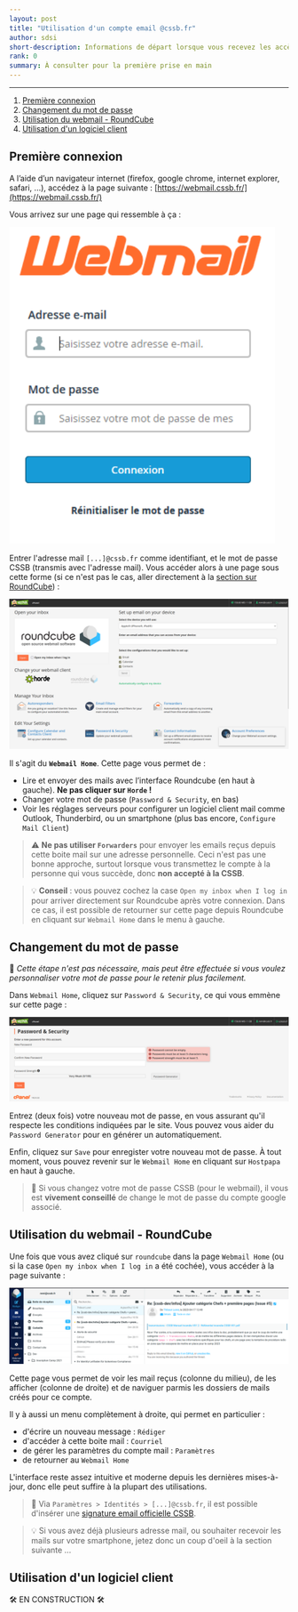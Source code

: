 ```yaml
---
layout: post
title: "Utilisation d'un compte email @cssb.fr"
author: sdsi
short-description: Informations de départ lorsque vous recevez les accès à un compte email [...]@cssb.fr pour des tâches administratives ou d'encadrement.
rank: 0
summary: À consulter pour la première prise en main
---
```


----

1. [Première connexion](#première-connexion)
2. [Changement du mot de passe](#changement-du-mot-de-passe)
3. [Utilisation du webmail - RoundCube](#utilisation-du-webmail---roundcube)
4. [Utilisation d'un logiciel client](#utilisation-dun-logiciel-client)


## Première connexion

A l’aide d’un navigateur internet (firefox, google chrome, internet explorer, safari, ...), accédez à la page
suivante : [https://webmail.cssb.fr/](https://webmail.cssb.fr/)

Vous arrivez sur une page qui ressemble à ça :

<img src="../../assets/admin/mail/connexion.png" class="center width-25">

Entrer l'adresse mail `[...]@cssb.fr` comme identifiant, et le mot de passe CSSB (transmis avec l'adresse mail). Vous accéder alors à une page sous cette forme (si ce n'est pas le cas, aller directement à la [section sur RoundCube](#utilisation-du-webmail---roundcube)) :

<img src="../../assets/admin/mail/webmail_home.png" class="center width-90">

Il s'agit du **`Webmail Home`**. Cette page vous permet de :

- Lire et envoyer des mails avec l’interface Roundcube (en haut à gauche). **Ne pas cliquer sur `Horde` !**
- Changer votre mot de passe (`Password & Security`, en bas)
- Voir les réglages serveurs pour configurer un logiciel client mail comme Outlook, Thunderbird, ou un smartphone (plus bas encore, `Configure Mail Client`)

> :warning: **Ne pas utiliser `Forwarders`** pour envoyer les emails reçus depuis cette boite mail sur une adresse personnelle. Ceci n'est pas une bonne approche, surtout lorsque vous transmettez le compte à la personne qui vous succède, donc **non accepté à la CSSB**.

> :bulb: **Conseil** : vous pouvez cochez la case `Open my inbox when I log in` pour arriver directement sur Roundcube
après votre connexion. Dans ce cas, il est possible de retourner sur cette page depuis Roundcube en cliquant
sur `Webmail Home` dans le menu à gauche.

## Changement du mot de passe

:scroll: _Cette étape n'est pas nécessaire, mais peut être effectuée si vous voulez personnaliser votre mot de passe pour le retenir plus facilement._

Dans `Webmail Home`, cliquez sur `Password & Security`, ce qui vous emmène sur cette page :

<img src="../../assets/admin/mail/password.png" class="center width-90">

Entrez (deux fois) votre nouveau mot de passe, en vous assurant qu'il respecte les conditions indiquées par le site. Vous pouvez vous aider du `Password Generator` pour en générer un automatiquement. 

Enfin, cliquez sur `Save` pour enregister votre nouveau mot de passe. À tout moment, vous pouvez revenir sur le `Webmail Home` en cliquant sur `Hostpapa` en haut à gauche.

> :mega: Si vous changez votre mot de passe CSSB (pour le webmail), il vous est **vivement conseillé** de change le mot de passe du compte google associé.

## Utilisation du webmail - RoundCube

Une fois que vous avez cliqué sur `roundcube` dans la page `Webmail Home` (ou si la case `Open my inbox when I log in` a été cochée), vous accéder à la page suivante :

<img src="../../assets/admin/mail/roundcube.png" class="center width-90">

Cette page vous permet de voir les mail reçus (colonne du milieu), de les afficher (colonne de droite) et de naviguer parmis les dossiers de mails créés pour ce compte.

Il y à aussi un menu complètement à droite, qui permet en particulier :

- d'écrire un nouveau message : `Rédiger`
- d'accéder à cette boite mail : `Courriel`
- de gérer les paramètres du compte mail : `Paramètres`
- de retourner au `Webmail Home`

L'interface reste assez intuitive et moderne depuis les dernières mises-à-jour, donc elle peut suffire à la plupart des utilisations.

> :mega: Via `Paramètres > Identités > [...]@cssb.fr`, il est possible d'insérer une [signature email officielle CSSB](./signature.md). 

> :bulb: Si vous avez déjà plusieurs adresse mail, ou souhaiter recevoir les mails sur votre smartphone, jetez donc un coup d'oeil à la section suivante ...

## Utilisation d'un logiciel client

:hammer_and_wrench: EN CONSTRUCTION :hammer_and_wrench:










